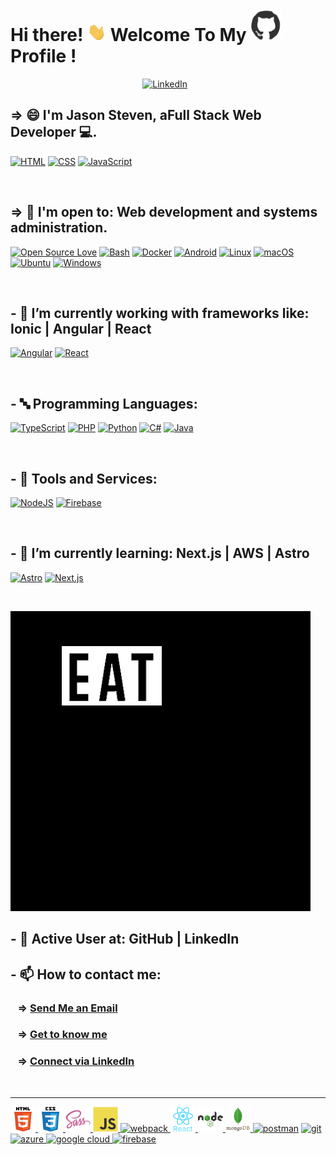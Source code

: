 #  <br>Hi there! <img src="./images/greet.gif" width="30"> Welcome To My <img src="./images/octo.gif" alt="GitHub Logo" width="50" height="50" /> Profile !

&emsp; &emsp; &emsp; &emsp; &emsp; &emsp; &emsp; &emsp; &emsp; &emsp; &emsp; &emsp;[![LinkedIn](https://custom-icon-badges.demolab.com/badge/LinkedIn-0A66C2?logo=linkedin-white&logoColor=fff)](https://www.linkedin.com/in/jason-steven-gamba-manzano-03574733b/)

## => 😄 I'm Jason Steven, **aFull Stack Web Developer 💻.**

[![HTML](https://img.shields.io/badge/HTML-%23E34F26.svg?logo=html5&logoColor=white)](#)
[![CSS](https://img.shields.io/badge/CSS-1572B6?logo=css3&logoColor=fff)](#)
[![JavaScript](https://img.shields.io/badge/JavaScript-F7DF1E?logo=javascript&logoColor=000)](#)

<br/>

## => 🙌 I'm open to: **Web development and systems administration.**

[![Open Source Love](https://badges.frapsoft.com/os/v1/open-source.svg?v=102)](#)
[![Bash](https://img.shields.io/badge/Bash-4EAA25?logo=gnubash&logoColor=fff)](#)
[![Docker](https://img.shields.io/badge/Docker-2496ED?logo=docker&logoColor=fff)](#)
[![Android](https://img.shields.io/badge/Android-3DDC84?logo=android&logoColor=white)](#)
[![Linux](https://img.shields.io/badge/Linux-FCC624?logo=linux&logoColor=black)](#)
[![macOS](https://img.shields.io/badge/macOS-000000?logo=apple&logoColor=F0F0F0)](#)
[![Ubuntu](https://img.shields.io/badge/Ubuntu-E95420?logo=ubuntu&logoColor=white)](#)
[![Windows](https://custom-icon-badges.demolab.com/badge/Windows-0078D6?logo=windows11&logoColor=white)](#)

<br/>

## - 🔭 I’m currently working with frameworks like: **Ionic | Angular | React**

[![Angular](https://img.shields.io/badge/Angular-%23DD0031.svg?logo=angular&logoColor=white)](#)
[![React](https://img.shields.io/badge/React-%2320232a.svg?logo=react&logoColor=%2361DAFB)](#)

<br/>

## - 🔤 **Programming Languages:**

[![TypeScript](https://img.shields.io/badge/TypeScript-3178C6?logo=typescript&logoColor=fff)](#)
[![PHP](https://img.shields.io/badge/php-%23777BB4.svg?&logo=php&logoColor=white)](#)
[![Python](https://img.shields.io/badge/Python-3776AB?logo=python&logoColor=fff)](#)
[![C#](https://custom-icon-badges.demolab.com/badge/C%23-%23239120.svg?logo=cshrp&logoColor=white)](#)
[![Java](https://img.shields.io/badge/Java-%23ED8B00.svg?logo=openjdk&logoColor=white)](#)

<br/>

## - 🧰 **Tools and Services:**

[![NodeJS](https://img.shields.io/badge/Node.js-6DA55F?logo=node.js&logoColor=white)](#)
[![Firebase](https://img.shields.io/badge/Firebase-039BE5?logo=Firebase&logoColor=white)](#)

<br/>

## - 🌱 I’m currently learning: **Next.js | AWS | Astro**

[![Astro](https://img.shields.io/badge/Astro-BC52EE?logo=astro&logoColor=fff)](#)
[![Next.js](https://img.shields.io/badge/Next.js-black?logo=next.js&logoColor=white)](#)

<br/>

[![CODE](/images/esCr.webp)](#)

## - 💁 Active User at: **GitHub | LinkedIn**

## - 📫 How to contact me:

### &nbsp;&nbsp;&nbsp;=> [**Send Me an Email**](mailto:jasondevgm@gmail.com)

### &nbsp;&nbsp;&nbsp;=> [**Get to know me**](#)

### &nbsp;&nbsp;&nbsp;=> [**Connect via LinkedIn**](https://www.linkedin.com/in/jason-steven-gamba-manzano-03574733b/)
<br/>

---

<p align="left">
<a href="https://www.w3.org/html/" target="_blank"> <img src="https://raw.githubusercontent.com/devicons/devicon/master/icons/html5/html5-original-wordmark.svg" alt="html5" width="40" height="40"/> </a>
<a href="https://www.w3schools.com/css/" target="_blank"> <img src="https://raw.githubusercontent.com/devicons/devicon/master/icons/css3/css3-original-wordmark.svg" alt="css3" width="40" height="40"/> </a>
<a href="https://sass-lang.com" target="_blank"> <img src="https://raw.githubusercontent.com/devicons/devicon/master/icons/sass/sass-original.svg" alt="sass" width="40" height="40"/> </a>
<a href="https://developer.mozilla.org/en-US/docs/Web/JavaScript" target="_blank"> <img src="https://raw.githubusercontent.com/devicons/devicon/master/icons/javascript/javascript-original.svg" alt="javascript" width="40" height="40"/> </a>
<a href="https://webpack.js.org/" target="_blank"> <img src="https://www.vectorlogo.zone/logos/js_webpack/js_webpack-icon.svg" alt="webpack" width="40" height="40"/> </a>
<a href="https://reactjs.org/" target="_blank"> <img src="https://raw.githubusercontent.com/devicons/devicon/master/icons/react/react-original-wordmark.svg" alt="react" width="40" height="40"/> </a>
<a href="https://nodejs.org" target="_blank"> <img src="https://raw.githubusercontent.com/devicons/devicon/master/icons/nodejs/nodejs-original-wordmark.svg" alt="nodejs" width="40" height="40"/> </a>
<a href="https://www.mongodb.com/" target="_blank"> <img src="https://raw.githubusercontent.com/devicons/devicon/master/icons/mongodb/mongodb-original-wordmark.svg" alt="mongodb" width="40" height="40"/> </a>
<a href="https://www.postman.com/" target="_blank"> <img src="https://www.vectorlogo.zone/logos/getpostman/getpostman-icon.svg" alt="postman" width="40" height="40"/></a>
<a href="https://git-scm.com/" target="_blank"> <img src="https://www.vectorlogo.zone/logos/git-scm/git-scm-icon.svg" alt="git" width="40" height="40"/> </a>
<a href="https://azure.microsoft.com/en-us/" target="_blank"> <img src="https://www.vectorlogo.zone/logos/microsoft_azure/microsoft_azure-icon.svg" alt="azure" width="40" height="40"/> </a>
 <a href="https://cloud.google.com/" target="_blank"> <img src="https://www.vectorlogo.zone/logos/google_cloud/google_cloud-icon.svg" alt="google cloud" width="40" height="40"/> </a>
 <a href="https://firebase.google.com/" target="_blank"> <img src="https://www.vectorlogo.zone/logos/firebase/firebase-icon.svg" alt="firebase" width="40" height="40"/> </a>
</p>